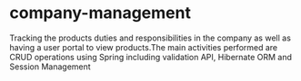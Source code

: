 # company-management
Tracking the products duties and responsibilities in the company as well as having a user portal to view products.The main activities performed are CRUD operations using Spring including validation API, Hibernate ORM and Session Management
